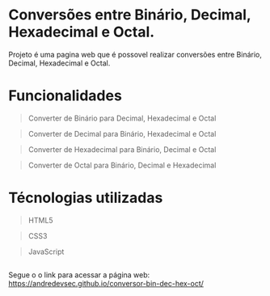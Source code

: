 # Conversões entre Binário, Decimal, Hexadecimal e Octal.

Projeto é uma pagina web que é possovel realizar conversões entre Binário, Decimal, Hexadecimal e Octal.

##

# Funcionalidades
> Converter de Binário para Decimal, Hexadecimal e Octal

> Converter de Decimal para Binário, Hexadecimal e Octal

> Converter de Hexadecimal para Binário, Decimal e Octal

> Converter de Octal para Binário, Decimal e Hexadecimal


##

# Técnologias utilizadas
> HTML5

> CSS3

> JavaScript
##

Segue o o link para acessar a página web: https://andredevsec.github.io/conversor-bin-dec-hex-oct/
